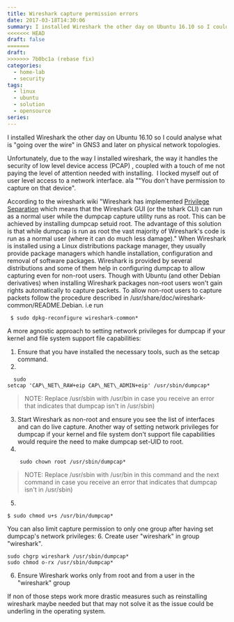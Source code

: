 ```yaml
---
title: Wireshark capture permission errors
date: 2017-03-18T14:30:06
summary: I installed Wireshark the other day on Ubuntu 16.10 so I could analyse what is going over the wire in GNS3 and later on physical network topologies. Unfortunately, Wireshark has implemented Privilege Separation which means that the Wireshark GUI (or the tshark CLI) can run as a normal user while the dumpcap capture utility runs as root
<<<<<<< HEAD
draft: false
=======
draft:
>>>>>>> 7b0bc1a (rebase fix)
categories:
  - home-lab
  - security
tags:
  - linux
  - ubuntu
  - solution
  - opensource
series:
---
```


I installed Wireshark the other day on Ubuntu 16.10 so I could analyse what is "going over the wire" in GNS3 and later on physical network topologies.

Unfortunately, due to the way I installed wireshark, the way it handles the security of low level device access (PCAP) , coupled with a touch of me not paying the level of attention needed with installing.  I locked myself out of user level access to a network interface. ala ""You don't have permission to capture on that device".

According to the wireshark wiki "Wireshark has implemented [Privilege Separation](https://wiki.wireshark.org/Development/PrivilegeSeparation) which means that the Wireshark GUI (or the tshark CLI) can run as a normal user while the dumpcap capture utility runs as root. This can be achieved by installing dumpcap setuid root. The advantage of this solution is that while dumpcap is run as root the vast majority of Wireshark's code is run as a normal user (where it can do much less damage)."
When Wireshark is installed using a Linux distributions package manager, they usually provide package managers which handle installation, configuration and removal of software packages. Wireshark is provided by several distributions and some of them help in configuring dumpcap to allow capturing even for non-root users. Though with Ubuntu (and other Debian derivatives) when installing Wireshark packages non-root users won't gain rights automatically to capture packets. To allow non-root users to capture packets follow the procedure described in /usr/share/doc/wireshark-common/README.Debian. i.e run 
```
 $ sudo dpkg-reconfigure wireshark-common*
 ```
A more agnostic approach to setting network privileges for dumpcap if your kernel and file system support file capabilities: 
1. Ensure that you have installed the necessary tools, such as the setcap command. 
2. 
```
  sudo setcap 'CAP\_NET\_RAW+eip CAP\_NET\_ADMIN+eip' /usr/sbin/dumpcap* 
```

> NOTE: 
> Replace /usr/sbin with /usr/bin in case you receive an error that indicates that dumpcap isn't in /usr/sbin) 

3. Start Wireshark as non-root and ensure you see the list of interfaces and can do live capture. 
Another way of setting network privileges for dumpcap if your kernel and file system don't support file capabilities would require the need to make dumpcap set-UID to root. 
4. 
```
	sudo chown root /usr/sbin/dumpcap*
```
> NOTE: 
> Replace /usr/sbin with /usr/bin in this command and the next command in case you receive an error that indicates that dumpcap isn't in /usr/sbin) 

5. 
```
$ sudo chmod u+s /usr/bin/dumpcap* 
```
You can also limit capture permission to only one group after having set dumpcap's network privileges: 
6. Create user "wireshark" in group "wireshark". 
```
sudo chgrp wireshark /usr/sbin/dumpcap* 
sudo chmod o-rx /usr/sbin/dumpcap*
``` 
6. Ensure Wireshark works only from root and from a user in the "wireshark" group

If non of those steps work more drastic measures such as reinstalling wireshark maybe needed but that may not solve it as the issue could be underling in the operating system.

































